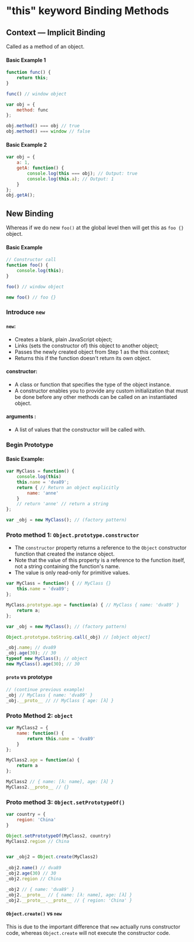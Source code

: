 # "this" keyword Binding Methods

## Context — Implicit Binding

Called as a method of an object.

#### Basic Example 1

```javascript
function func() {
	return this;
}

func() // window object

var obj = {
	method: func
};

obj.method() === obj // true
obj.method() === window // false
```

#### Basic Example 2

```javascript
var obj = {
	a: 1,
	getA: function() {
		console.log(this === obj); // Output: true 
		console.log(this.a); // Output: 1
	}
};
obj.getA();
```

## New Binding

Whereas if we do new `foo()` at the global level then will get this as `foo {}` object.

#### Basic Example

```javascript
// Constructor call
function foo() {
	console.log(this);
}

foo() // window object

new foo() // foo {}
```

### Introduce `new`

#### `new`: 

* Creates a blank, plain JavaScript object; 
* Links \(sets the constructor of\) this object to another object; 
* Passes the newly created object from Step 1 as the this context; 
* Returns this if the function doesn't return its own object.

#### constructor:

* A class or function that specifies the type of the object instance. 
* A constructor enables you to provide any custom initialization that must be done before any other methods can be called on an instantiated object.

#### arguments :

* A list of values that the constructor will be called with.

### Begin Prototype

#### Basic Example:

```javascript
var MyClass = function() {
	console.log(this)
	this.name = 'dva89';
	return { // Return an object explicitly
		name: 'anne'
	}
	// return 'anne' // return a string
};

var _obj = new MyClass(); // (factory pattern)
```

### Proto method 1: `Object.prototype.constructor`

* The `constructor` property returns a reference to the `Object` constructor function that created the instance object.
* Note that the value of this property is a reference to the function itself, not a string containing the function's name.
* The value is only read-only for primitive values.

```javascript
var MyClass = function() { // MyClass {}
	this.name = 'dva89';
};

MyClass.prototype.age = function(a) { // MyClass { name: 'dva89' }
	return a;
};

var _obj = new MyClass(); // (factory pattern)

Object.prototype.toString.call(_obj) // [object object]

_obj.name; // dva89
_obj.age(30); // 30
typeof new MyClass(); // object
new MyClass().age(30); // 30
```

#### `proto` vs prototype

```javascript
// (continue previous example)
_obj // MyClass { name: 'dva89' }
_obj.__proto__ // // MyClass { age: [λ] }
```

### Proto Method 2:  `object`

```javascript
var MyClass2 = {
	name: function() {
		return this.name = 'dva89'
	}
};

MyClass2.age = function(a) {
	return a
};

MyClass2 // ​​​​​{ name: [λ: name], age: [λ] }​​​​​
MyClass2.__proto__ // {}
```

### Proto method 3: `Object.setPrototypeOf()`

```javascript
var country = {
	region: 'China'
}

Object.setPrototypeOf(MyClass2, country)
MyClass2.region // China


var _obj2 = Object.create(MyClass2)
 
_obj2.name() // dva89
_obj2.age(30) // 30
_obj2.region // China

_obj2 // { name: 'dva89' }
_obj2.__proto__ // ​​​​​{ name: [λ: name], age: [λ] }​​​​​
_obj2.__proto__.__proto__ // { region: 'China' }
```

#### `Object.create()` vs `new`

This is due to the important difference that `new` actually runs constructor code, whereas `Object.create` will not execute the constructor code.

